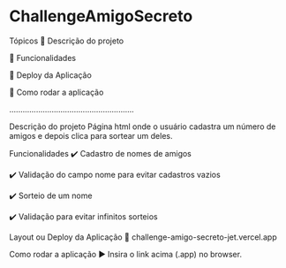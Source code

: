 # ChallengeAmigoSecreto

Tópicos
🔹 Descrição do projeto

🔹 Funcionalidades

🔹 Deploy da Aplicação

🔹 Como rodar a aplicação

........................................................

Descrição do projeto
Página html onde o usuário cadastra um número de amigos e depois clica para sortear um deles.


Funcionalidades
✔️ Cadastro de nomes de amigos

✔️ Validação do campo nome para evitar cadastros vazios

✔️ Sorteio de um nome

✔️ Validação para evitar infinitos sorteios


Layout ou Deploy da Aplicação 💨
challenge-amigo-secreto-jet.vercel.app


Como rodar a aplicação ▶️
Insira o link acima (.app) no browser.


